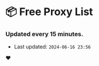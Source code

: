 # :package: Free Proxy List
### Updated every 15 minutes.

- Last updated: `2024-06-16 23:56`

:heart:
